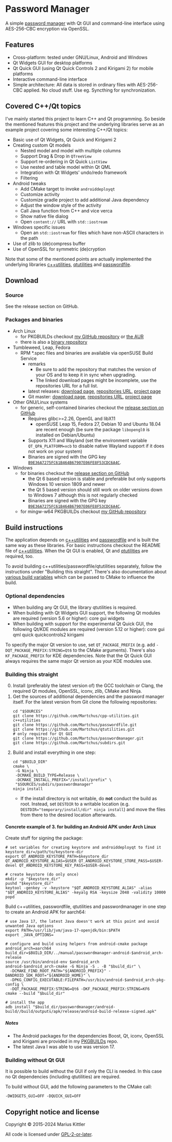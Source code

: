 # Password Manager
A simple [password manager](https://en.wikipedia.org/wiki/Password_manager) with Qt GUI and command-line interface using AES-256-CBC encryption via OpenSSL.

## Features
* Cross-platform: tested under GNU/Linux, Android and Windows
* Qt Widgets GUI for desktop platforms
* Qt Quick GUI (using Qt Quick Controls 2 and Kirigami 2) for mobile platforms
* Interactive command-line interface
* Simple architecture: All data is stored in ordinary files with AES-256-CBC applied. No cloud stuff. Use
  eg. Syncthing for synchronization.

## Covered C++/Qt topics
I've mainly started this project to learn C++ and Qt programming. So beside the mentioned features this project
and the underlying libraries serve as an example project covering some interesting C++/Qt topics:

* Basic use of Qt Widgets, Qt Quick and Kirigami 2
* Creating custom Qt models
    * Nested model and model with multiple columns
    * Support Drag & Drop in `QTreeView`
    * Support re-ordering in Qt Quick `ListView`
    * Use nested and table model within Qt QML
    * Integration with Qt Widgets' undo/redo framework
    * Filtering
* Android tweaks
    * Add CMake target to invoke `androiddeployqt`
    * Customize activity
    * Customize gradle project to add additional Java dependency
    * Adjust the window style of the activity
    * Call Java function from C++ and vice verca
    * Show native file dialog
    * Open `content://` URL with `std::iostream`
* Windows specific issues
    * Open an `std::iostream` for files which have non-ASCII characters in the path
* Use of zlib to (de)compress buffer
* Use of OpenSSL for symmetric (de)cryption

Note that some of the mentioned points are actually implemented the underlying libraries
[c++utilities](http://github.com/Martchus/cpp-utilities), [qtutilities](http://github.com/Martchus/qtutilities)
and [passwordfile](http://github.com/Martchus/passwordfile).

## Download
### Source
See the release section on GitHub.

### Packages and binaries
* Arch Linux
    * for PKGBUILDs checkout [my GitHub repository](https://github.com/Martchus/PKGBUILDs) or
      [the AUR](https://aur.archlinux.org/packages?SeB=m&K=Martchus)
    * there is also a [binary repository](https://martchus.no-ip.biz/repo/arch/ownstuff)
* Tumbleweed, Leap, Fedora
    * RPM \*.spec files and binaries are available via openSUSE Build Service
        * remarks
            * Be sure to add the repository that matches the version of your OS and to keep it
              in sync when upgrading.
            * The linked download pages might be incomplete, use the repositories URL for a full
              list.
        * latest releases: [download page](https://software.opensuse.org/download.html?project=home:mkittler&package=passwordmanager),
          [repositories URL](https://download.opensuse.org/repositories/home:/mkittler),
          [project page](https://build.opensuse.org/project/show/home:mkittler)
        * Git master: [download page](https://software.opensuse.org/download.html?project=home:mkittler:vcs&package=passwordmanager),
          [repositories URL](https://download.opensuse.org/repositories/home:/mkittler:/vcs),
          [project page](https://build.opensuse.org/project/show/home:mkittler:vcs)
* Other GNU/Linux systems
    * for generic, self-contained binaries checkout the [release section on GitHub](https://github.com/Martchus/passwordmanager/releases)
        * Requires glibc>=2.26, OpenGL and libX11
            * openSUSE Leap 15, Fedora 27, Debian 10 and Ubuntu 18.04 are recent enough (be sure
              the package `libopengl0` is installed on Debian/Ubuntu)
        * Supports X11 and Wayland (set the environment variable `QT_QPA_PLATFORM=xcb` to disable
          native Wayland support if it does not work on your system)
        * Binaries are signed with the GPG key
          [`B9E36A7275FC61B464B67907E06FE8F53CDC6A4C`](https://keyserver.ubuntu.com/pks/lookup?search=B9E36A7275FC61B464B67907E06FE8F53CDC6A4C&fingerprint=on&op=index).
* Windows
    * for binaries checkout the [release section on GitHub](https://github.com/Martchus/tageditor/releases)
        * the Qt 6 based version is stable and preferable but only supports Windows 10 version 1809 and newer
        * the Qt 5 based version should still work on older versions down to Windows 7 although this is not regularly checked
        * Binaries are signed with the GPG key
          [`B9E36A7275FC61B464B67907E06FE8F53CDC6A4C`](https://keyserver.ubuntu.com/pks/lookup?search=B9E36A7275FC61B464B67907E06FE8F53CDC6A4C&fingerprint=on&op=index).
    * for mingw-w64 PKGBUILDs checkout [my GitHub repository](https://github.com/Martchus/PKGBUILDs)

## Build instructions
The application depends on [c++utilities](https://github.com/Martchus/cpp-utilities) and
[passwordfile](https://github.com/Martchus/passwordfile) and is built the same way as these libraries.
For basic instructions checkout the README file of [c++utilities](https://github.com/Martchus/cpp-utilities).
When the Qt GUI is enabled, Qt and [qtutilities](https://github.com/Martchus/qtutilities) are required, too.

To avoid building c++utilities/passwordfile/qtutilities separately, follow the instructions under
"Building this straight". There's also documentation about
[various build variables](https://github.com/Martchus/cpp-utilities/blob/master/doc/buildvariables.md) which
can be passed to CMake to influence the build.

### Optional dependencies
* When building any Qt GUI, the library qtutilities is required.
* When building with Qt Widgets GUI support, the following Qt modules are required (version 5.6 or higher): core gui widgets
* When building with support for the experimental Qt Quick GUI, the following Qt/KDE modules are required (version 5.12 or higher): core gui qml quick quickcontrols2 kirigami

To specify the major Qt version to use, set `QT_PACKAGE_PREFIX` (e.g. add `-DQT_PACKAGE_PREFIX:STRING=Qt6`
to the CMake arguments). There's also `KF_PACKAGE_PREFIX` for KDE dependencies. Note that the Qt Quick GUI
always requires the same major Qt version as your KDE modules use.

### Building this straight
0. Install (preferably the latest version of) the GCC toolchain or Clang, the required Qt modules, OpenSSL, iconv,
   zlib, CMake and Ninja.
1. Get the sources of additional dependencies and the password manager itself. For the latest version from Git clone the following repositories:
   ```
   cd "$SOURCES"
   git clone https://github.com/Martchus/cpp-utilities.git c++utilities
   git clone https://github.com/Martchus/passwordfile.git
   git clone https://github.com/Martchus/qtutilities.git                  # only required for Qt GUI
   git clone https://github.com/Martchus/passwordmanager.git
   git clone https://github.com/Martchus/subdirs.git
   ```
2. Build and install everything in one step:
   ```
   cd "$BUILD_DIR"
   cmake \
    -G Ninja \
    -DCMAKE_BUILD_TYPE=Release \
    -DCMAKE_INSTALL_PREFIX="/install/prefix" \
    "$SOURCES/subdirs/passwordmanager"
   ninja install
   ```
    * If the install directory is not writable, do **not** conduct the build as root. Instead, set `DESTDIR` to a
      writable location (e.g. `DESTDIR="temporary/install/dir" ninja install`) and move the files from there to
      the desired location afterwards.

#### Concrete example of 3. for building an Android APK under Arch Linux
Create stuff for signing the package:
```
# set variables for creating keystore and androiddeployqt to find it
keystore_dir=/path/to/keystore-dir
export QT_ANDROID_KEYSTORE_PATH=$keystore_dir QT_ANDROID_KEYSTORE_ALIAS=$USER QT_ANDROID_KEYSTORE_STORE_PASS=$USER-devel QT_ANDROID_KEYSTORE_KEY_PASS=$USER-devel

# create keystore (do only once)
mkdir -p "$keystore_dir"
pushd "$keystore_dir"
keytool -genkey -v -keystore "$QT_ANDROID_KEYSTORE_ALIAS" -alias "$QT_ANDROID_KEYSTORE_ALIAS" -keyalg RSA -keysize 2048 -validity 10000
popd
```

Build c++utilities, passwordfile, qtutilities and passwordmanager in one step to create an Android APK for aarch64:

```
# use Java 17, the latest Java doesn't work at this point and avoid unwanted Java options
export PATH=/usr/lib/jvm/java-17-openjdk/bin:$PATH
export _JAVA_OPTIONS=

# configure and build using helpers from android-cmake package
android_arch=aarch64
build_dir=$BUILD_DIR/../manual/passwordmanager-android-$android_arch-release
source /usr/bin/android-env $android_arch
android-$android_arch-cmake -G Ninja -S . -B "$build_dir" \
  -DCMAKE_FIND_ROOT_PATH="${ANDROID_PREFIX}" -DANDROID_SDK_ROOT="${ANDROID_HOME}" \
  -DPKG_CONFIG_EXECUTABLE:FILEPATH=/usr/bin/android-$android_arch-pkg-config \
  -DQT_PACKAGE_PREFIX:STRING=Qt6 -DKF_PACKAGE_PREFIX:STRING=KF6
cmake --build "$build_dir"

# install the app
adb install "$build_dir/passwordmanager/android-build//build/outputs/apk/release/android-build-release-signed.apk"
```

##### Notes
* The Android packages for the dependencies Boost, Qt, iconv, OpenSSL and Kirigami are provided in
  my [PKGBUILDs](http://github.com/Martchus/PKGBUILDs) repo.
* The latest Java I was able to use was version 17.

### Building without Qt GUI
It is possible to build without the GUI if only the CLI is needed. In this case no Qt dependencies (including qtutilities) are required.

To build without GUI, add the following parameters to the CMake call:
```
-DWIDGETS_GUI=OFF -DQUICK_GUI=OFF
```

## Copyright notice and license
Copyright © 2015-2024 Marius Kittler

All code is licensed under [GPL-2-or-later](LICENSE).
